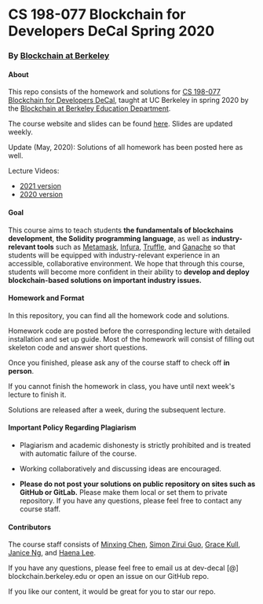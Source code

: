 # CS 198-077 Blockchain for Developers DeCal Spring 2020

### By [Blockchain at Berkeley](https://blockchain.berkeley.edu/)

#### About

This repo consists of the homework and solutions for [CS 198-077 Blockchain for Developers DeCal](https://blockchain.berkeley.edu/spring-2020-developers-decal/), taught at UC Berkeley in spring 2020 by the [Blockchain at Berkeley Education Department](https://blockchain.berkeley.edu/education/).

The course website and slides can be found [here](https://blockchain.berkeley.edu/spring-2020-developers-decal/). Slides are updated weekly.

Update (May, 2020): Solutions of all homework has been posted here as well.

Lecture Videos:
- [2021 version](https://www.youtube.com/playlist?list=PLSONl1AVlZNWJVixT2vwY9-6O7kgM4het)
- [2020 version](https://www.youtube.com/playlist?list=PLSONl1AVlZNVkTHHSCN1Ql47wYDYOycAb)

#### Goal

This course aims to teach students **the fundamentals of blockchains development**, **the Solidity programming language**, as well as **industry-relevant tools** such as [Metamask](https://github.com/MetaMask), [Infura](https://infura.io/), [Truffle](https://github.com/trufflesuite/truffle), and [Ganache](https://github.com/trufflesuite/ganache) so that students will be equipped with industry-relevant experience in an accessible, collaborative environment. 
We hope that through this course, students will become more confident in their ability to **develop and deploy blockchain-based solutions on important industry issues.**



#### Homework and Format

In this repository, you can find all the homework code and solutions.

Homework code are posted before the corresponding lecture with detailed installation and set up guide. Most of the homework will consist of filling out skeleton code and answer short questions.

Once you finished, please ask any of the course staff to check off **in person**.

If you cannot finish the homework in class, you have until next week's lecture to finish it.

Solutions are released after a week, during the subsequent lecture. 



#### Important Policy Regarding Plagiarism 

* Plagiarism and academic dishonesty is strictly prohibited and is treated with automatic failure of the course. 

* Working collaboratively and discussing ideas are encouraged. 

* **Please do not post your solutions on public repository on sites such as GitHub or GitLab.** Please make them local or set them to private repository. If you have any questions, please feel free to contact any course staff.

  

#### Contributors

The course staff consists of [Minxing Chen](https://github.com/chenmx00), [Simon Zirui Guo](https://github.com/simonguozirui), [Grace Kull](https://github.com/gracekull21), [Janice Ng](https://github.com/janice-23), and [Haena Lee](https://github.com/cactu-i).

If you have any questions, please feel free to email us at dev-decal [@] blockchain.berkeley.edu or open an issue on our GitHub repo.

If you like our content, it would be great for you to star our repo. 